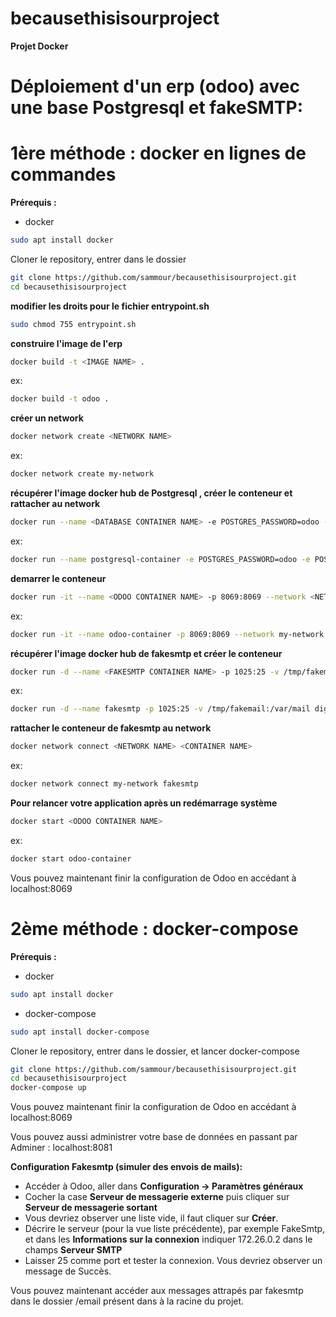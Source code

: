 # becausethisisourproject

**Projet Docker**

# Déploiement d'un erp (odoo) avec une base Postgresql et fakeSMTP: 

**1ère méthode : docker en lignes de commandes**
================================================

__Prérequis :__
* docker
```sh
sudo apt install docker

```

Cloner le repository, entrer dans le dossier
```sh
git clone https://github.com/sammour/becausethisisourproject.git
cd becausethisisourproject
```

__modifier les droits pour le fichier entrypoint.sh__
```sh
sudo chmod 755 entrypoint.sh
```

__construire l'image de l'erp__
```sh
docker build -t <IMAGE NAME> .
```
ex:
```sh
docker build -t odoo .
```

__créer un network__
```sh
docker network create <NETWORK NAME>
```
ex:
```sh
docker network create my-network
```

__récupérer l'image docker hub de Postgresql , créer le conteneur et rattacher au network__

```sh
docker run --name <DATABASE CONTAINER NAME> -e POSTGRES_PASSWORD=odoo -e POSTGRES_USER=odoo -e POSTGRES_DB=postgres -d postgres --network <NETWORK NAME>
```
ex:
```sh
docker run --name postgresql-container -e POSTGRES_PASSWORD=odoo -e POSTGRES_USER=odoo -e POSTGRES_DB=postgres -d postgres --network my-network
```

__demarrer le conteneur__
```sh  
docker run -it --name <ODOO CONTAINER NAME> -p 8069:8069 --network <NETWORK NAME> -d <IMAGE NAME>
```
ex:
```sh
docker run -it --name odoo-container -p 8069:8069 --network my-network -d odoo
```

__récupérer l'image docker hub de fakesmtp et créer le conteneur__
 ```sh
docker run -d --name <FAKESMTP CONTAINER NAME> -p 1025:25 -v /tmp/fakemail:/var/mail digiplant/fake-smtp
```
ex:
 ```sh
docker run -d --name fakesmtp -p 1025:25 -v /tmp/fakemail:/var/mail digiplant/fake-smtp
```

__rattacher le conteneur de fakesmtp au network__
```sh
docker network connect <NETWORK NAME> <CONTAINER NAME>
```
ex:
```sh
docker network connect my-network fakesmtp
```

__Pour relancer votre application après un redémarrage système__
```sh
docker start <ODOO CONTAINER NAME>
```
ex:
```sh
docker start odoo-container
```

Vous pouvez maintenant finir la configuration de Odoo en accédant à localhost:8069


**2ème méthode : docker-compose**
=================================

__Prérequis :__
* docker
```sh
sudo apt install docker

```
* docker-compose
```sh
sudo apt install docker-compose
```
Cloner le repository, entrer dans le dossier, et lancer docker-compose
```sh
git clone https://github.com/sammour/becausethisisourproject.git
cd becausethisisourproject
docker-compose up 
```

Vous pouvez maintenant finir la configuration de Odoo en accédant à localhost:8069

Vous pouvez aussi administrer votre base de données en passant par Adminer : localhost:8081

__Configuration Fakesmtp (simuler des envois de  mails):__

* Accéder à Odoo, aller dans __Configuration -> Paramètres généraux__
* Cocher la case __Serveur de messagerie externe__ puis cliquer sur __Serveur de messagerie sortant__
* Vous devriez observer une liste vide, il faut cliquer sur __Créer__.
* Décrire le serveur (pour la vue liste précédente), par exemple FakeSmtp, et dans les __Informations sur la connexion__ indiquer 172.26.0.2 dans le champs __Serveur SMTP__
* Laisser 25 comme port et tester la connexion. Vous devriez observer un message de Succès.

Vous pouvez maintenant accéder aux messages attrapés par fakesmtp dans le dossier /email présent dans à la racine du projet.
